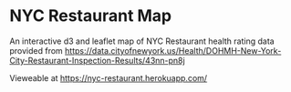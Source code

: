 # NYC Restaurant Map

An interactive d3 and leaflet map of NYC Restaurant health rating data provided from https://data.cityofnewyork.us/Health/DOHMH-New-York-City-Restaurant-Inspection-Results/43nn-pn8j

Vieweable at https://nyc-restaurant.herokuapp.com/
